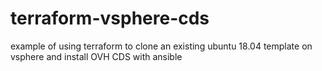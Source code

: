 # terraform-vsphere-cds
example of using terraform to clone an existing ubuntu 18.04 template on vsphere and install OVH CDS with ansible

